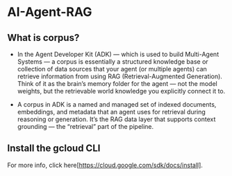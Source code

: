 # AI-Agent-RAG


## What is corpus?
- In the Agent Developer Kit (ADK) — which is used to build Multi-Agent Systems — a corpus is essentially a structured knowledge base or collection of data sources that your agent (or multiple agents) can retrieve information from using RAG (Retrieval-Augmented Generation). Think of it as the brain’s memory folder for the agent — not the model weights, but the retrievable world knowledge you explicitly connect it to.

- A corpus in ADK is a named and managed set of indexed documents, embeddings, and metadata that an agent uses for retrieval during reasoning or generation. It’s the RAG data layer that supports context grounding — the “retrieval” part of the pipeline.


## Install the gcloud CLI
For more info, click here[https://cloud.google.com/sdk/docs/install].

